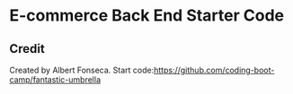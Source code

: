 # E-commerce Back End Starter Code

## Credit

Created by Albert Fonseca. Start code:https://github.com/coding-boot-camp/fantastic-umbrella
